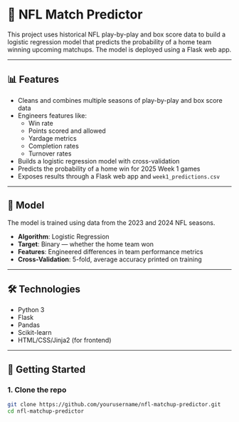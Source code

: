 # 🏈 NFL Match Predictor

This project uses historical NFL play-by-play and box score data to build a logistic regression model that predicts the probability of a home team winning upcoming matchups. The model is deployed using a Flask web app.

---

## 📊 Features

- Cleans and combines multiple seasons of play-by-play and box score data
- Engineers features like:
  - Win rate
  - Points scored and allowed
  - Yardage metrics
  - Completion rates
  - Turnover rates
- Builds a logistic regression model with cross-validation
- Predicts the probability of a home win for 2025 Week 1 games
- Exposes results through a Flask web app and `week1_predictions.csv`

---

## 🧠 Model

The model is trained using data from the 2023 and 2024 NFL seasons.

- **Algorithm**: Logistic Regression
- **Target**: Binary — whether the home team won
- **Features**: Engineered differences in team performance metrics
- **Cross-Validation**: 5-fold, average accuracy printed on training

---

## 🛠️ Technologies

- Python 3
- Flask
- Pandas
- Scikit-learn
- HTML/CSS/Jinja2 (for frontend)

---

## 🚀 Getting Started

### 1. Clone the repo

```bash
git clone https://github.com/yourusername/nfl-matchup-predictor.git
cd nfl-matchup-predictor
```
